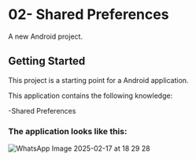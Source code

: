 # 02- Shared Preferences

A new Android project.

## Getting Started

This project is a starting point for a Android application.

This application contains the following knowledge:

-Shared Preferences

### The application looks like this:

![WhatsApp Image 2025-02-17 at 18 29 28](https://github.com/user-attachments/assets/8e7cdf78-1fde-45b6-85c5-0684f5f0c6bd)
